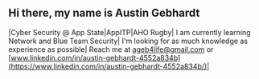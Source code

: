 ## Hi there, my name is Austin Gebhardt

|Cyber Security @ App State|AppITP|AHO Rugby|
I am currently learning Network and Blue Team Security|
I'm looking for as much knowledge as experience as possible|
Reach me at ageb4life@gmail.com or [www.linkedin.com/in/austin-gebhardt-4552a834b](https://www.linkedin.com/in/austin-gebhardt-4552a834b/)|

<!--
**AustinisCOld/AustinisCOld** is a ✨ _special_ ✨ repository because its `README.md` (this file) appears on your GitHub profile.

Here are some ideas to get you started:

- 🔭 I’m currently working on ...
- 🌱 I’m currently learning ...
- 👯 I’m looking to collaborate on ...
- 🤔 I’m looking for help with ...
- 💬 Ask me about ...
- 📫 How to reach me: ...
- 😄 Pronouns: ...
- ⚡ Fun fact: ...
-->
